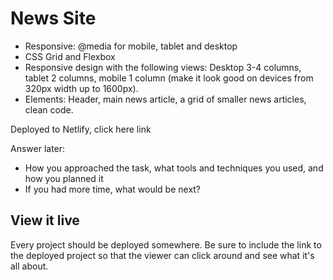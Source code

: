 # News Site

- Responsive: @media for mobile, tablet and desktop
- CSS Grid and Flexbox
- Responsive design with the following views: Desktop 3-4 columns, tablet 2 columns, mobile 1 column (make it look good on devices from 320px width up to 1600px).
- Elements: Header, main news article, a grid of smaller news articles, clean code.

Deployed to Netlify, click here link

Answer later:

- How you approached the task, what tools and techniques you used, and how you planned it
- If you had more time, what would be next?

## View it live

Every project should be deployed somewhere. Be sure to include the link to the deployed project so that the viewer can click around and see what it's all about.
